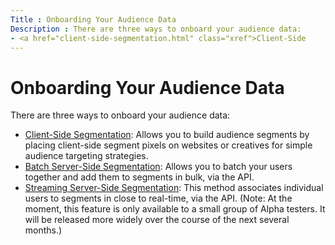 ```yaml
---
Title : Onboarding Your Audience Data
Description : There are three ways to onboard your audience data:
- <a href="client-side-segmentation.html" class="xref">Client-Side
---
```



# Onboarding Your Audience Data



There are three ways to onboard your audience data:

- <a href="client-side-segmentation.html" class="xref">Client-Side
  Segmentation</a>: Allows you to build audience segments by placing
  client-side segment pixels on websites or creatives for simple
  audience targeting strategies.
- <a
  href="https://docs.xandr.com/bundle/xandr-api/page/batch-server-side-segmentation.html"
  class="xref" target="_blank">Batch Server-Side Segmentation</a>:
  Allows you to batch your users together and add them to segments in
  bulk, via the API.
- <a
  href="https://docs.xandr.com/bundle/xandr-api/page/streaming-server-side-segmentation.html"
  class="xref" target="_blank">Streaming Server-Side Segmentation</a>:
  This method associates individual users to segments in close to
  real-time, via the API. (Note: At the moment, this feature is only
  available to a small group of Alpha testers. It will be released more
  widely over the course of the next several months.)




